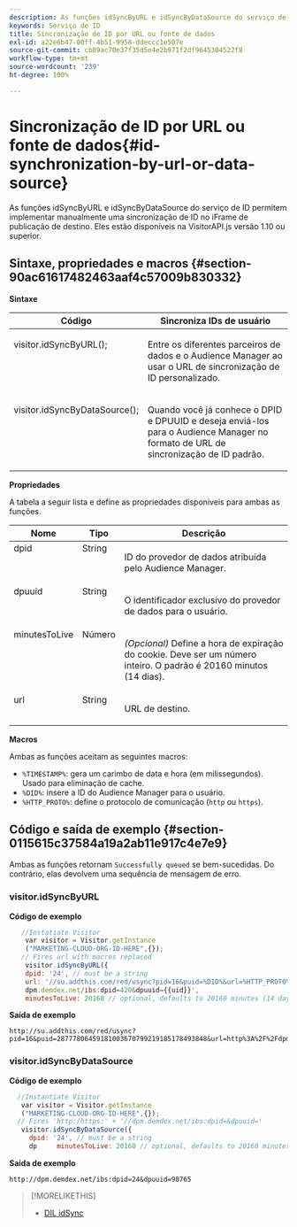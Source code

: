 ```yaml
---
description: As funções idSyncByURL e idSyncByDataSource do serviço de ID permitem implementar manualmente uma sincronização de ID no iFrame de publicação de destino. Eles estão disponíveis na VisitorAPI.js versão 1.10 ou superior.
keywords: Serviço de ID
title: Sincronização de ID por URL ou fonte de dados
exl-id: a22e6b47-00ff-4b51-9958-ddeccc1e507e
source-git-commit: cb89ac70e37f35d5e4e2b971f2df9645304522f8
workflow-type: tm+mt
source-wordcount: '239'
ht-degree: 100%

---
```


# Sincronização de ID por URL ou fonte de dados{#id-synchronization-by-url-or-data-source}

As funções idSyncByURL e idSyncByDataSource do serviço de ID permitem implementar manualmente uma sincronização de ID no iFrame de publicação de destino. Eles estão disponíveis na VisitorAPI.js versão 1.10 ou superior.

## Sintaxe, propriedades e macros {#section-90ac61617482463aaf4c57009b830332}

**Sintaxe**

<table id="table_ADC7501511914805A6A6B24B2DFEBA51"> 
 <thead> 
  <tr> 
   <th colname="col1" class="entry"> Código </th> 
   <th colname="col2" class="entry"> Sincroniza IDs de usuário </th> 
  </tr> 
 </thead>
 <tbody> 
  <tr valign="top"> 
   <td colname="col1"> <p> <span class="codeph"> visitor.idSyncByURL(); </span> </p> </td> 
   <td colname="col2"> <p>Entre os diferentes parceiros de dados e o <span class="keyword">Audience Manager</span> ao usar o URL de sincronização de ID personalizado. </p> </td> 
  </tr> 
  <tr valign="top"> 
   <td colname="col1"> <p> <span class="codeph"> visitor.idSyncByDataSource(); </span> </p> </td> 
   <td colname="col2"> <p>Quando você já conhece o DPID e DPUUID e deseja enviá-los para o <span class="keyword">Audience Manager</span> no formato de URL de sincronização de ID padrão. </p> <p></p> </td> 
  </tr> 
 </tbody> 
</table>

**Propriedades**

A tabela a seguir lista e define as propriedades disponíveis para ambas as funções.

<table id="table_5343BE784E694C67B09A0A8878CF8001"> 
 <thead> 
  <tr> 
   <th colname="col1" class="entry"> Nome </th> 
   <th colname="col2" class="entry"> Tipo </th> 
   <th colname="col3" class="entry"> Descrição </th> 
  </tr> 
 </thead>
 <tbody> 
  <tr valign="top"> 
   <td colname="col1"> <span class="codeph"> dpid </span> </td> 
   <td colname="col2"> String </td> 
   <td colname="col3"> <p>ID do provedor de dados atribuída pelo Audience Manager. </p> </td> 
  </tr> 
  <tr valign="top"> 
   <td colname="col1"> <span class="codeph"> dpuuid </span> </td> 
   <td colname="col2"> String </td> 
   <td colname="col3"> <p>O identificador exclusivo do provedor de dados para o usuário. </p> </td> 
  </tr> 
  <tr valign="top"> 
   <td colname="col1"> <span class="codeph"> minutesToLive </span> </td> 
   <td colname="col2"> Número </td> 
   <td colname="col3"> <p> <i>(Opcional)</i> Define a hora de expiração do cookie. Deve ser um número inteiro. O padrão é 20160 minutos (14 dias). </p> </td> 
  </tr> 
  <tr valign="top"> 
   <td colname="col1"> <span class="codeph"> url </span> </td> 
   <td colname="col2"> String </td> 
   <td colname="col3"> <p>URL de destino. </p> </td> 
  </tr> 
 </tbody> 
</table>

**Macros**

Ambas as funções aceitam as seguintes macros:

* `%TIMESTAMP%`: gera um carimbo de data e hora (em milissegundos). Usado para eliminação de cache.
* `%DID%`: insere a ID do Audience Manager para o usuário.
* `%HTTP_PROTO%`: define o protocolo de comunicação (`http` ou `https`).

## Código e saída de exemplo {#section-0115615c37584a19a2ab11e917c4e7e9}

Ambas as funções retornam `Successfully queued` se bem-sucedidas. Do contrário, elas devolvem uma sequência de mensagem de erro.

### visitor.idSyncByURL

**Código de exemplo**

```javascript
   //Instatiate Visitor
    var visitor = Visitor.getInstance
    ("MARKETING-CLOUD-ORG-ID-HERE",{}); 
   // Fires url with macros replaced 
    visitor.idSyncByURL({ 
    dpid: '24', // must be a string 
    url: '//su.addthis.com/red/usync?pid=16&puid=%DID%&url=%HTTP_PROTO%://
    dpm.demdex.net/ibs:dpid=420&dpuuid={{uid}}', 
    minutesToLive: 20160 // optional, defaults to 20160 minutes (14 days) });
```

**Saída de exemplo**

```
http://su.addthis.com/red/usync?pid=16&puid=28777806459181003670799219185178493848&url=http%3A%2F%2Fdpm.demdex.net%2Fibs%3Adpid%3D420%26dpuuid%3D%7B%7Buid%7D%7D
```

### visitor.idSyncByDataSource

**Código de exemplo**

```javascript
  //Instantiate Visitor
   var visitor = Visitor.getInstance
   ("MARKETING-CLOUD-ORG-ID-HERE",{}); 
  // Fires 'http:/https:' + '//dpm.demdex.net/ibs:dpid=&dpuuid='
   visitor.idSyncByDataSource({ 
     dpid: '24', // must be a string
     dp     minutesToLive: 20160 // optional, defaults to 20160 minutes (14 days) });
```

**Saída de exemplo**

```
http://dpm.demdex.net/ibs:dpid=24&dpuuid=98765
```

>[!MORELIKETHIS]
>
>* [DIL idSync](https://experienceleague.adobe.com/docs/audience-manager/user-guide/dil-api/dil-instance-methods.html?lang=pt-BR#idsync)

